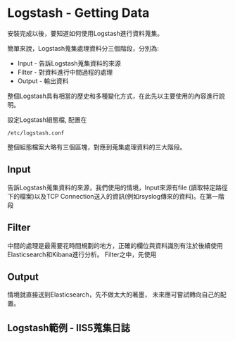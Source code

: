 # Logstash - Getting Data

安裝完成以後，要知道如何使用Logstash進行資料蒐集。

簡單來說，Logstash蒐集處理資料分三個階段，分別為:

* Input - 告訴Logstash蒐集資料的來源
* Filter - 對資料進行中間過程的處理
* Output - 輸出資料

整個Logstash具有相當的歷史和多種變化方式，在此先以主要使用的內容進行說明。

設定Logstash組態檔, 配置在

    /etc/logstash.conf

整個組態檔案大略有三個區塊，對應到蒐集處理資料的三大階段。

## Input
告訴Logstash蒐集資料的來源，我們使用的情境，Input來源有file (讀取特定路徑下的檔案)以及TCP Connection送入的資訊(例如rsyslog傳來的資料)。在第一階段

## Filter

中間的處理是最需要花時間規劃的地方，正確的欄位與資料識別有注於後續使用Elasticsearch和Kibana進行分析。
Filter之中，先使用

## Output
情境就直接送到Elasticsearch，先不做太大的著墨， 未來應可嘗試轉向自己的配置。


## Logstash範例 - IIS5蒐集日誌

